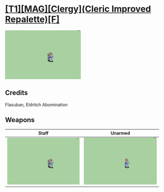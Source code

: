 # [\[T1\]\[MAG\]\[Clergy\]\(Cleric Improved Repalette\)\[F\]](./)

<img src="./7.%20Staff/Staff_000.png" alt="[T1][MAG][Clergy](Cleric Improved Repalette)[F] standing" />

## Credits

Flasuban, Eldritch Abomination

## Weapons


|Staff |Unarmed |
|  :---: | :---: |
| <img alt="Staff animation" src="./7.%20Staff/Staff.gif" /> | <img alt="Unarmed animation" src="./8.%20Unarmed/Unarmed.gif" /> |
